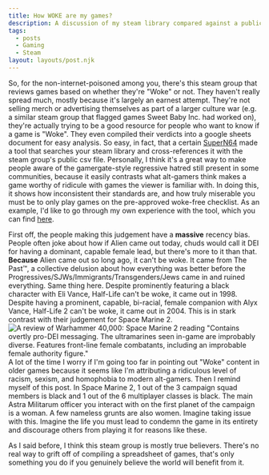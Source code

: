 ```yaml
---
title: How WOKE are my games?
description: A discussion of my steam library compared against a public database categorizing games as "Woke" or not
tags:
  - posts
  - Gaming
  - Steam
layout: layouts/post.njk
---
```

So, for the non-internet-poisoned among you, there's this steam group that reviews games based on whether they're "Woke" or not. They haven't really spread much, mostly because it's largely an earnest attempt. They're not selling merch or advertising themselves as part of a larger culture war (e.g. a similar steam group that flagged games Sweet Baby Inc. had worked on), they're actually trying to be a good resource for people who want to know if a game is "Woke". They even compiled their verdicts into a google sheets document for easy analysis. So easy, in fact, that a certain [SuperN64](https://cirnoslab.me/) made a tool that searches your steam library and cross-references it with the steam group's public csv file. Personally, I think it's a great way to make people aware of the gamergate-style regressive hatred still present in some communities, because it easily contrasts what alt-gamers think makes a game worthy of ridicule with games the viewer is familiar with. In doing this, it shows how inconsistent their standards are, and how truly miserable you must be to only play games on the pre-approved woke-free checklist. As an example, I'd like to go through my own experience with the tool, which you can find [here](https://wokedetector.cirnoslab.me/).

First off, the people making this judgement have a **massive** recency bias. People often joke about how if Alien came out today, chuds would call it DEI for having a dominant, capable female lead, but there's more to it than that. **Because** Alien came out so long ago, it can't be woke. It came from The Past™, a collective delusion about how everything was better before the Progressives/SJWs/Immigrants/Transgenders/Jews came in and ruined everything. Same thing here. Despite prominently featuring a black character with Eli Vance, Half-Life can't be woke, it came out in 1998. Despite having a prominent, capable, bi-racial, female companion with Alyx Vance, Half-Life 2 can't be woke, it came out in 2004. This is in stark contrast with their judgement for Space Marine 2.
![A review of Warhammer 40,000: Space Marine 2 reading "Contains overtly pro-DEI messaging. The ultramarines seen in-game are improbably diverse. Features front-line female combatants, including an improbable female authority figure."](/img/Space_Marine_2.png)
A lot of the time I worry if I'm going too far in pointing out "Woke" content in older games because it seems like I'm attributing a ridiculous level of racism, sexism, and homophobia to modern alt-gamers. Then I remind myself of this post. In Space Marine 2, 1 out of the 3 campaign squad members is black and 1 out of the 6 multiplayer classes is black. The main Astra Militarum officer you interact with on the first planet of the campaign is a woman. A few nameless grunts are also women. Imagine taking issue with this. Imagine the life you must lead to condemn the game in its entirety and discourage others from playing it for reasons like these.

As I said before, I think this steam group is mostly true believers. There's no real way to grift off of compiling a spreadsheet of games, that's only something you do if you genuinely believe the world will benefit from it. 